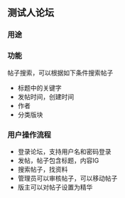 ## 测试人论坛

### 用途

### 功能

帖子搜索，可以根据如下条件搜索帖子

- 标题中的关键字
- 发帖时间，创建时间
- 作者
- 分类版块

### 用户操作流程

- 登录论坛，支持用户名和密码登录
- 发帖，帖子包含标题，内容IG
- 搜索帖子，找资料
- 管理员可以审核帖子，可以移动帖子
- 版主可以对帖子设置为精华
